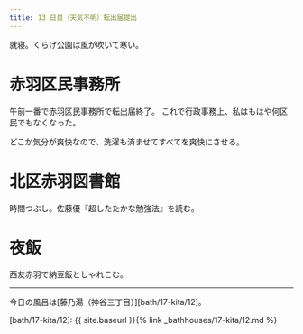 ```yaml
---
title: 13 日目（天気不明）転出届提出
---
```


就寝。くらげ公園は風が吹いて寒い。

# 赤羽区民事務所

午前一番で赤羽区民事務所で転出届終了。
これで行政事務上、私はもはや何区民でもなくなった。

どこか気分が爽快なので、洗濯も済ませてすべてを爽快にさせる。

# 北区赤羽図書館

時間つぶし。佐藤優『超したたかな勉強法』を読む。

# 夜飯

西友赤羽で納豆飯としゃれこむ。

---

今日の風呂は[藤乃湯（神谷三丁目）][bath/17-kita/12]。

[bath/17-kita/12]: {{ site.baseurl }}{% link _bathhouses/17-kita/12.md %}
